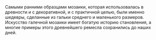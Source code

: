 ---
---
Самыми ранними образцами мозаики, которая использовалась в древности и с декоративной, и с практичной целью, были именно шедевры, сделанные из гальки среднего и маленького размеров. Искусство галечной мозаики имеет богатую историю становления, а многие примеры этого древнейшего ремесла сохранились до наших дней. 